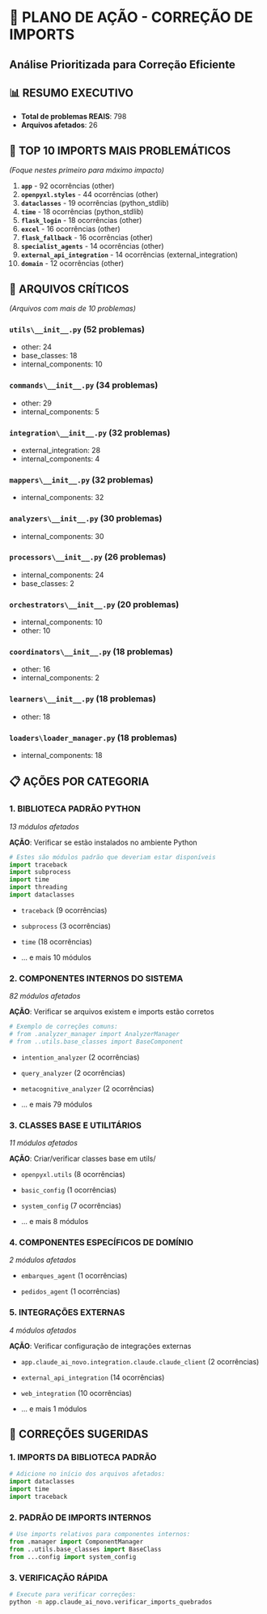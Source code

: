 # 🎯 PLANO DE AÇÃO - CORREÇÃO DE IMPORTS
## Análise Prioritizada para Correção Eficiente

## 📊 RESUMO EXECUTIVO
- **Total de problemas REAIS**: 798
- **Arquivos afetados**: 26

## 🚨 TOP 10 IMPORTS MAIS PROBLEMÁTICOS
*(Foque nestes primeiro para máximo impacto)*

1. **`app`** - 92 ocorrências (other)
1. **`openpyxl.styles`** - 44 ocorrências (other)
1. **`dataclasses`** - 19 ocorrências (python_stdlib)
1. **`time`** - 18 ocorrências (python_stdlib)
1. **`flask_login`** - 18 ocorrências (other)
1. **`excel`** - 16 ocorrências (other)
1. **`flask_fallback`** - 16 ocorrências (other)
1. **`specialist_agents`** - 14 ocorrências (other)
1. **`external_api_integration`** - 14 ocorrências (external_integration)
1. **`domain`** - 12 ocorrências (other)

## 📁 ARQUIVOS CRÍTICOS
*(Arquivos com mais de 10 problemas)*

### `utils\__init__.py` (52 problemas)
  - other: 24
  - base_classes: 18
  - internal_components: 10

### `commands\__init__.py` (34 problemas)
  - other: 29
  - internal_components: 5

### `integration\__init__.py` (32 problemas)
  - external_integration: 28
  - internal_components: 4

### `mappers\__init__.py` (32 problemas)
  - internal_components: 32

### `analyzers\__init__.py` (30 problemas)
  - internal_components: 30

### `processors\__init__.py` (26 problemas)
  - internal_components: 24
  - base_classes: 2

### `orchestrators\__init__.py` (20 problemas)
  - internal_components: 10
  - other: 10

### `coordinators\__init__.py` (18 problemas)
  - other: 16
  - internal_components: 2

### `learners\__init__.py` (18 problemas)
  - other: 18

### `loaders\loader_manager.py` (18 problemas)
  - internal_components: 18

## 📋 AÇÕES POR CATEGORIA

### 1. BIBLIOTECA PADRÃO PYTHON
*13 módulos afetados*

**AÇÃO**: Verificar se estão instalados no ambiente Python
```python
# Estes são módulos padrão que deveriam estar disponíveis
import traceback
import subprocess
import time
import threading
import dataclasses
```

- `traceback` (9 ocorrências)

- `subprocess` (3 ocorrências)

- `time` (18 ocorrências)
- ... e mais 10 módulos

### 2. COMPONENTES INTERNOS DO SISTEMA
*82 módulos afetados*

**AÇÃO**: Verificar se arquivos existem e imports estão corretos
```python
# Exemplo de correções comuns:
# from .analyzer_manager import AnalyzerManager
# from ..utils.base_classes import BaseComponent
```

- `intention_analyzer` (2 ocorrências)

- `query_analyzer` (2 ocorrências)

- `metacognitive_analyzer` (2 ocorrências)
- ... e mais 79 módulos

### 3. CLASSES BASE E UTILITÁRIOS
*11 módulos afetados*

**AÇÃO**: Criar/verificar classes base em utils/

- `openpyxl.utils` (8 ocorrências)

- `basic_config` (1 ocorrências)

- `system_config` (7 ocorrências)
- ... e mais 8 módulos

### 4. COMPONENTES ESPECÍFICOS DE DOMÍNIO
*2 módulos afetados*


- `embarques_agent` (1 ocorrências)

- `pedidos_agent` (1 ocorrências)

### 5. INTEGRAÇÕES EXTERNAS
*4 módulos afetados*

**AÇÃO**: Verificar configuração de integrações externas

- `app.claude_ai_novo.integration.claude.claude_client` (2 ocorrências)

- `external_api_integration` (14 ocorrências)

- `web_integration` (10 ocorrências)
- ... e mais 1 módulos

## 🔧 CORREÇÕES SUGERIDAS

### 1. IMPORTS DA BIBLIOTECA PADRÃO
```python
# Adicione no início dos arquivos afetados:
import dataclasses
import time
import traceback
```

### 2. PADRÃO DE IMPORTS INTERNOS
```python
# Use imports relativos para componentes internos:
from .manager import ComponentManager
from ..utils.base_classes import BaseClass
from ...config import system_config
```

### 3. VERIFICAÇÃO RÁPIDA
```bash
# Execute para verificar correções:
python -m app.claude_ai_novo.verificar_imports_quebrados
```